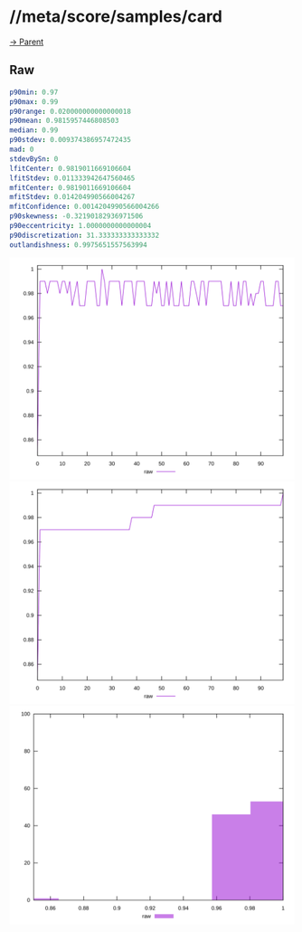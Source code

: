 
# //meta/score/samples/card

[→ Parent](../..)


## Raw


```yaml
p90min: 0.97
p90max: 0.99
p90range: 0.020000000000000018
p90mean: 0.9815957446808503
median: 0.99
p90stdev: 0.009374386957472435
mad: 0
stdevBySn: 0
lfitCenter: 0.9819011669106604
lfitStdev: 0.011333942647560465
mfitCenter: 0.9819011669106604
mfitStdev: 0.014204990566004267
mfitConfidence: 0.0014204990566004266
p90skewness: -0.32190182936971506
p90eccentricity: 1.0000000000000004
p90discretization: 31.333333333333332
outlandishness: 0.9975651557563994

```

![PLOT: raw-values](./raw/values.svg)![PLOT: raw-sorted](./raw/sorted.svg)![PLOT: raw-histogram](./raw/histogram.svg)